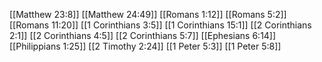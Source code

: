 [[Matthew 23:8]]
[[Matthew 24:49]]
[[Romans 1:12]]
[[Romans 5:2]]
[[Romans 11:20]]
[[1 Corinthians 3:5]]
[[1 Corinthians 15:1]]
[[2 Corinthians 2:1]]
[[2 Corinthians 4:5]]
[[2 Corinthians 5:7]]
[[Ephesians 6:14]]
[[Philippians 1:25]]
[[2 Timothy 2:24]]
[[1 Peter 5:3]]
[[1 Peter 5:8]]
